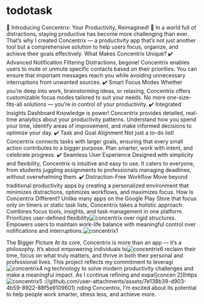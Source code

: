 # todotask
🌟 Introducing Concentrix: Your Productivity, Reimagined! 🌟
In a world full of distractions, staying productive has become more challenging than ever. That’s why I created Concentrix — a productivity app that’s not just another tool but a comprehensive solution to help users focus, organize, and achieve their goals effectively.
What Makes Concentrix Unique?
✔️ Advanced Notification Filtering
Distractions, begone! Concentrix enables users to mute or unmute specific contacts based on their priorities. You can ensure that important messages reach you while avoiding unnecessary interruptions from unwanted sources.
✔️ Smart Focus Modes
Whether you’re deep into work, brainstorming ideas, or relaxing, Concentrix offers customizable focus modes tailored to suit your needs. No more one-size-fits-all solutions — you’re in control of your productivity.
✔️ Integrated Insights Dashboard
Knowledge is power! Concentrix provides detailed, real-time analytics about your productivity patterns. Understand how you spend your time, identify areas of improvement, and make informed decisions to optimize your day.
✔️ Task and Goal Alignment
Not just a to-do list! Concentrix connects tasks with larger goals, ensuring that every small action contributes to a bigger purpose. Plan smarter, work with intent, and celebrate progress.
✔️ Seamless User Experience
Designed with simplicity and flexibility, Concentrix is intuitive and easy to use. It caters to everyone, from students juggling assignments to professionals managing deadlines, without overwhelming them.
✔️ Distraction-Free Workflow
Move beyond traditional productivity apps by creating a personalized environment that minimizes distractions, optimizes workflows, and maximizes focus.
How Is Concentrix Different?
Unlike many apps on the Google Play Store that focus only on timers or static task lists, Concentrix takes a holistic approach:
Combines focus tools, insights, and task management in one platform.
Prioritizes user-defined flexibility![concentrix](https://github.com/user-attachments/assets/fcb8a6c4-4b6c-4bc0-90f0-68e58fbcad46)
 over rigid structures.
Empowers users to maintain work-life balance with meaningful control over notifications and interruptions.![concentrix1](https://github.com/user-attachments/assets/65f0e404-21e9-425e-8e07-2ed8f93ab58d)

The Bigger Picture
At its core, Concentrix is more than an app — it’s a philosophy. It’s about empowering individuals to![concentrix6](https://github.com/user-attachments/assets/0c6ad369-0024-41b0-920b-648a0fa6896c)
 reclaim their time, focus on what truly matters, and thrive in both their personal and professional lives.
This project reflects my commitment to leveragi![concentrix4](https://github.com/user-attachments/assets/7acdf199-3607-4627-ba3f-d3e44fbe44a6)
ng technology to solve modern productivity challenges and make a meaningful impact.
As I continue refining and expa![concen 2](https![concentrix5](https://github.com/user-attachments/assets/38baba4f-7434-40e5-9765-10a6dcc26d41)
://github.com/user-attachments/assets/7e138b39-d903-4b59-8922-88f5e9109601)
nding Concentrix, I’m excited about its potential to help people work smarter, stress less, and achieve more.
